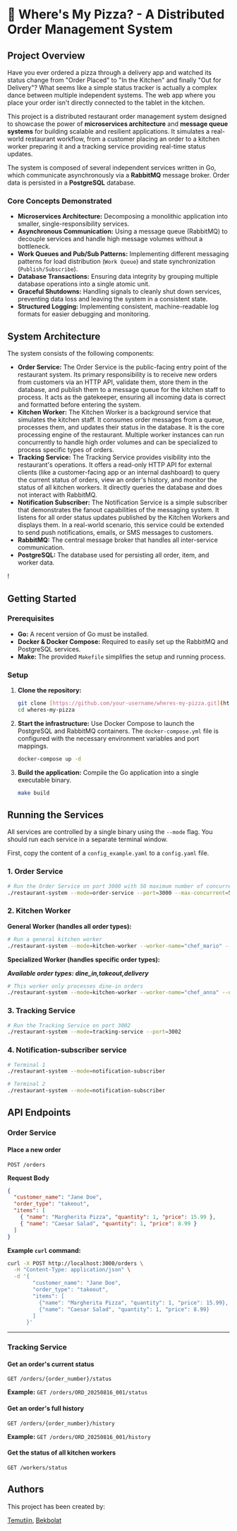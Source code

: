 # 🍕 Where's My Pizza? - A Distributed Order Management System

## Project Overview

Have you ever ordered a pizza through a delivery app and watched its status change from "Order Placed" to "In the Kitchen" and finally "Out for Delivery"? What seems like a simple status tracker is actually a complex dance between multiple independent systems. The web app where you place your order isn't directly connected to the tablet in the kitchen.

This project is a distributed restaurant order management system designed to showcase the power of **microservices architecture** and **message queue systems** for building scalable and resilient applications. It simulates a real-world restaurant workflow, from a customer placing an order to a kitchen worker preparing it and a tracking service providing real-time status updates.

The system is composed of several independent services written in Go, which communicate asynchronously via a **RabbitMQ** message broker. Order data is persisted in a **PostgreSQL** database.

### Core Concepts Demonstrated

* **Microservices Architecture:** Decomposing a monolithic application into smaller, single-responsibility services.
* **Asynchronous Communication:** Using a message queue (RabbitMQ) to decouple services and handle high message volumes without a bottleneck.
* **Work Queues and Pub/Sub Patterns:** Implementing different messaging patterns for load distribution (`Work Queue`) and state synchronization (`Publish/Subscribe`).
* **Database Transactions:** Ensuring data integrity by grouping multiple database operations into a single atomic unit.
* **Graceful Shutdowns:** Handling signals to cleanly shut down services, preventing data loss and leaving the system in a consistent state.
* **Structured Logging:** Implementing consistent, machine-readable log formats for easier debugging and monitoring.

## System Architecture

The system consists of the following components:

* **Order Service:** The Order Service is the public-facing entry point of the restaurant system. Its primary responsibility is to receive new orders from customers via an HTTP API, validate them, store them in the database, and publish them to a message queue for the kitchen staff to process. It acts as the gatekeeper, ensuring all incoming data is correct and formatted before entering the system.
* **Kitchen Worker:** The Kitchen Worker is a background service that simulates the kitchen staff. It consumes order messages from a queue, processes them, and updates their status in the database. It is the core processing engine of the restaurant. Multiple worker instances can run concurrently to handle high order volumes and can be specialized to process specific types of orders.
* **Tracking Service:** The Tracking Service provides visibility into the restaurant's operations. It offers a read-only HTTP API for external clients (like a customer-facing app or an internal dashboard) to query the current status of orders, view an order's history, and monitor the status of all kitchen workers. It directly queries the database and does not interact with RabbitMQ.
* **Notification Subscriber:** The Notification Service is a simple subscriber that demonstrates the fanout capabilities of the messaging system. It listens for all order status updates published by the Kitchen Workers and displays them. In a real-world scenario, this service could be extended to send push notifications, emails, or SMS messages to customers.
* **RabbitMQ:** The central message broker that handles all inter-service communication.
* **PostgreSQL:** The database used for persisting all order, item, and worker data.

!

## Getting Started

### Prerequisites

* **Go:** A recent version of Go must be installed.
* **Docker & Docker Compose:** Required to easily set up the RabbitMQ and PostgreSQL services.
* **Make:** The provided `Makefile` simplifies the setup and running process.

### Setup

1.  **Clone the repository:**
    ```sh
    git clone [https://github.com/your-username/wheres-my-pizza.git](https://github.com/your-username/wheres-my-pizza.git)
    cd wheres-my-pizza
    ```

2.  **Start the infrastructure:**
    Use Docker Compose to launch the PostgreSQL and RabbitMQ containers. The `docker-compose.yml` file is configured with the necessary environment variables and port mappings.
    ```sh
    docker-compose up -d
    ```

3.  **Build the application:**
    Compile the Go application into a single executable binary.
    ```sh
    make build
    ```

## Running the Services

All services are controlled by a single binary using the `--mode` flag. You should run each service in a separate terminal window.

First, copy the content of a `config_example.yaml` to a `config.yaml` file.


### 1\. Order Service

   ```sh
   # Run the Order Service on port 3000 with 50 maximum number of concurrent orders to process.
   ./restaurant-system --mode=order-service --port=3000 --max-concurrent=50
   ```

### 2\. Kitchen Worker

**General Worker (handles all order types):**

   ```sh
   # Run a general kitchen worker
   ./restaurant-system --mode=kitchen-worker --worker-name="chef_mario" --prefetch=1 --heartbeat-interval=30
   ```

**Specialized Worker (handles specific order types):**

***Available order types: dine_in,takeout,delivery***

   ```sh
   # This worker only processes dine-in orders
   ./restaurant-system --mode=kitchen-worker --worker-name="chef_anna" --order-types="dine_in"
   ```

### 3\. Tracking Service

   ```sh
   # Run the Tracking Service on port 3002
   ./restaurant-system --mode=tracking-service --port=3002
   ```

### 4\. Notification-subscriber service

   ```sh
   # Terminal 1
   ./restaurant-system --mode=notification-subscriber

   # Terminal 2
   ./restaurant-system --mode=notification-subscriber
   ```

## API Endpoints

### Order Service

#### Place a new order

`POST /orders`

**Request Body**

```json
{
  "customer_name": "Jane Doe",
  "order_type": "takeout",
  "items": [
    { "name": "Margherita Pizza", "quantity": 1, "price": 15.99 },
    { "name": "Caesar Salad", "quantity": 1, "price": 8.99 }
  ]
}
```

**Example `curl` command:**

```sh
curl -X POST http://localhost:3000/orders \
  -H "Content-Type: application/json" \
  -d '{
        "customer_name": "Jane Doe",
        "order_type": "takeout",
        "items": [
          {"name": "Margherita Pizza", "quantity": 1, "price": 15.99},
          {"name": "Caesar Salad", "quantity": 1, "price": 8.99}
        ]
      }'
```

-----

### Tracking Service

#### Get an order's current status

`GET /orders/{order_number}/status`

**Example:**
`GET /orders/ORD_20250816_001/status`

#### Get an order's full history

`GET /orders/{order_number}/history`

**Example:**
`GET /orders/ORD_20250816_001/history`

#### Get the status of all kitchen workers

`GET /workers/status`


## Authors

This project has been created by:

[Temutjin](https://github.com/Temutjin2k), [Bekbolat](https://github.com/bsagat)